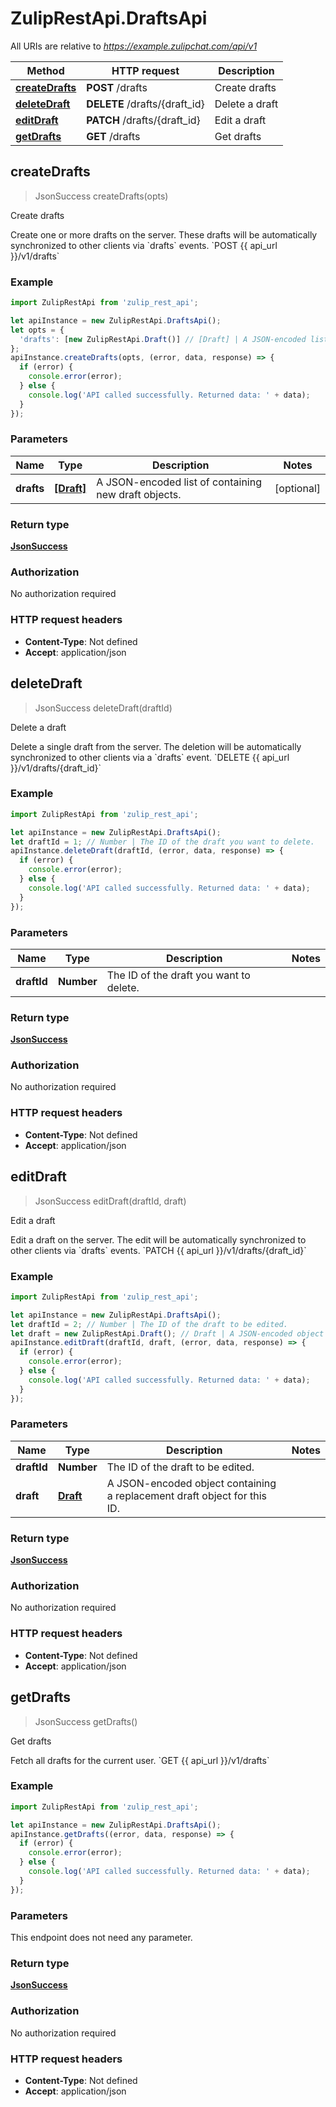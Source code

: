 # ZulipRestApi.DraftsApi

All URIs are relative to *https://example.zulipchat.com/api/v1*

Method | HTTP request | Description
------------- | ------------- | -------------
[**createDrafts**](DraftsApi.md#createDrafts) | **POST** /drafts | Create drafts
[**deleteDraft**](DraftsApi.md#deleteDraft) | **DELETE** /drafts/{draft_id} | Delete a draft
[**editDraft**](DraftsApi.md#editDraft) | **PATCH** /drafts/{draft_id} | Edit a draft
[**getDrafts**](DraftsApi.md#getDrafts) | **GET** /drafts | Get drafts



## createDrafts

> JsonSuccess createDrafts(opts)

Create drafts

Create one or more drafts on the server. These drafts will be automatically synchronized to other clients via &#x60;drafts&#x60; events.  &#x60;POST {{ api_url }}/v1/drafts&#x60; 

### Example

```javascript
import ZulipRestApi from 'zulip_rest_api';

let apiInstance = new ZulipRestApi.DraftsApi();
let opts = {
  'drafts': [new ZulipRestApi.Draft()] // [Draft] | A JSON-encoded list of containing new draft objects. 
};
apiInstance.createDrafts(opts, (error, data, response) => {
  if (error) {
    console.error(error);
  } else {
    console.log('API called successfully. Returned data: ' + data);
  }
});
```

### Parameters


Name | Type | Description  | Notes
------------- | ------------- | ------------- | -------------
 **drafts** | [**[Draft]**](Draft.md)| A JSON-encoded list of containing new draft objects.  | [optional] 

### Return type

[**JsonSuccess**](JsonSuccess.md)

### Authorization

No authorization required

### HTTP request headers

- **Content-Type**: Not defined
- **Accept**: application/json


## deleteDraft

> JsonSuccess deleteDraft(draftId)

Delete a draft

Delete a single draft from the server. The deletion will be automatically synchronized to other clients via a &#x60;drafts&#x60; event.  &#x60;DELETE {{ api_url }}/v1/drafts/{draft_id}&#x60; 

### Example

```javascript
import ZulipRestApi from 'zulip_rest_api';

let apiInstance = new ZulipRestApi.DraftsApi();
let draftId = 1; // Number | The ID of the draft you want to delete. 
apiInstance.deleteDraft(draftId, (error, data, response) => {
  if (error) {
    console.error(error);
  } else {
    console.log('API called successfully. Returned data: ' + data);
  }
});
```

### Parameters


Name | Type | Description  | Notes
------------- | ------------- | ------------- | -------------
 **draftId** | **Number**| The ID of the draft you want to delete.  | 

### Return type

[**JsonSuccess**](JsonSuccess.md)

### Authorization

No authorization required

### HTTP request headers

- **Content-Type**: Not defined
- **Accept**: application/json


## editDraft

> JsonSuccess editDraft(draftId, draft)

Edit a draft

Edit a draft on the server. The edit will be automatically synchronized to other clients via &#x60;drafts&#x60; events.  &#x60;PATCH {{ api_url }}/v1/drafts/{draft_id}&#x60; 

### Example

```javascript
import ZulipRestApi from 'zulip_rest_api';

let apiInstance = new ZulipRestApi.DraftsApi();
let draftId = 2; // Number | The ID of the draft to be edited. 
let draft = new ZulipRestApi.Draft(); // Draft | A JSON-encoded object containing a replacement draft object for this ID. 
apiInstance.editDraft(draftId, draft, (error, data, response) => {
  if (error) {
    console.error(error);
  } else {
    console.log('API called successfully. Returned data: ' + data);
  }
});
```

### Parameters


Name | Type | Description  | Notes
------------- | ------------- | ------------- | -------------
 **draftId** | **Number**| The ID of the draft to be edited.  | 
 **draft** | [**Draft**](.md)| A JSON-encoded object containing a replacement draft object for this ID.  | 

### Return type

[**JsonSuccess**](JsonSuccess.md)

### Authorization

No authorization required

### HTTP request headers

- **Content-Type**: Not defined
- **Accept**: application/json


## getDrafts

> JsonSuccess getDrafts()

Get drafts

Fetch all drafts for the current user.  &#x60;GET {{ api_url }}/v1/drafts&#x60; 

### Example

```javascript
import ZulipRestApi from 'zulip_rest_api';

let apiInstance = new ZulipRestApi.DraftsApi();
apiInstance.getDrafts((error, data, response) => {
  if (error) {
    console.error(error);
  } else {
    console.log('API called successfully. Returned data: ' + data);
  }
});
```

### Parameters

This endpoint does not need any parameter.

### Return type

[**JsonSuccess**](JsonSuccess.md)

### Authorization

No authorization required

### HTTP request headers

- **Content-Type**: Not defined
- **Accept**: application/json

